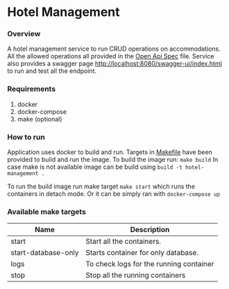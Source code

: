 # Hotel Management

### Overview
A hotel management service to run CRUD operations on accommodations. All the allowed operations all provided
in the [Open Api Spec](openapi-specs.yaml) file. Service also provides a swagger page
[http://localhost:8080/swagger-ui/index.html](http://localhost:8080/swagger-ui/index.html) to run and test all the endpoint.

### Requirements
1. docker
2. docker-compose
3. make (optional)


### How to run
Application uses docker to build and run. Targets in [Makefile](/Makefile) have been provided to build and run the image.
To build the image run: `make build` In case make is not available image can be build using `build -t hotel-management .`

To run the build image run make target `make start` which runs the containers in detach mode. Or it can be simply ran
with `docker-compose up`

### Available make targets
| Name                | Description                             |
|---------------------|-----------------------------------------|
| start               | Start all the containers.               |
| start-database-only | Starts container for only database.     |
| logs                | To check logs for the running container |
| stop                | Stop all the running containers         |

